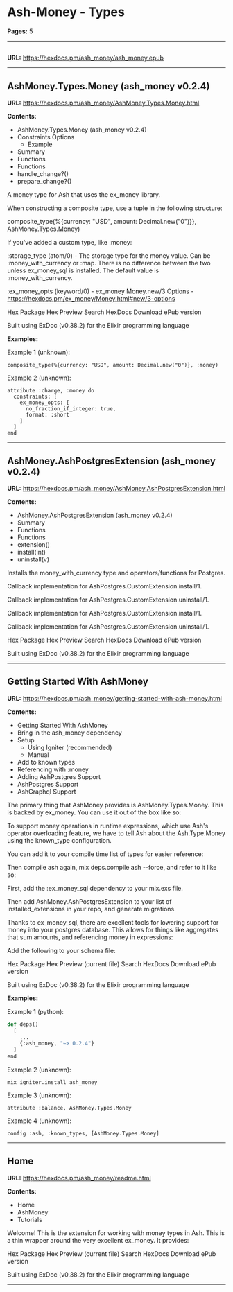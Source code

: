 # Ash-Money - Types

**Pages:** 5

---

## 

**URL:** https://hexdocs.pm/ash_money/ash_money.epub

---

## AshMoney.Types.Money (ash_money v0.2.4)

**URL:** https://hexdocs.pm/ash_money/AshMoney.Types.Money.html

**Contents:**
- AshMoney.Types.Money (ash_money v0.2.4)
- Constraints Options
  - Example
- Summary
- Functions
- Functions
- handle_change?()
- prepare_change?()

A money type for Ash that uses the ex_money library.

When constructing a composite type, use a tuple in the following structure:

composite_type(%{currency: "USD", amount: Decimal.new("0")}}, AshMoney.Types.Money)

If you've added a custom type, like :money:

:storage_type (atom/0) - The storage type for the money value. Can be :money_with_currency or :map. There is no difference between the two unless ex_money_sql is installed. The default value is :money_with_currency.

:ex_money_opts (keyword/0) - ex_money Money.new/3 Options - https://hexdocs.pm/ex_money/Money.html#new/3-options

Hex Package Hex Preview Search HexDocs Download ePub version

Built using ExDoc (v0.38.2) for the Elixir programming language

**Examples:**

Example 1 (unknown):
```unknown
composite_type(%{currency: "USD", amount: Decimal.new("0")}, :money)
```

Example 2 (unknown):
```unknown
attribute :charge, :money do
  constraints: [
    ex_money_opts: [
      no_fraction_if_integer: true,
      format: :short
    ]
  ]
end
```

---

## AshMoney.AshPostgresExtension (ash_money v0.2.4)

**URL:** https://hexdocs.pm/ash_money/AshMoney.AshPostgresExtension.html

**Contents:**
- AshMoney.AshPostgresExtension (ash_money v0.2.4)
- Summary
- Functions
- Functions
- extension()
- install(int)
- uninstall(v)

Installs the money_with_currency type and operators/functions for Postgres.

Callback implementation for AshPostgres.CustomExtension.install/1.

Callback implementation for AshPostgres.CustomExtension.uninstall/1.

Callback implementation for AshPostgres.CustomExtension.install/1.

Callback implementation for AshPostgres.CustomExtension.uninstall/1.

Hex Package Hex Preview Search HexDocs Download ePub version

Built using ExDoc (v0.38.2) for the Elixir programming language

---

## Getting Started With AshMoney

**URL:** https://hexdocs.pm/ash_money/getting-started-with-ash-money.html

**Contents:**
- Getting Started With AshMoney
- Bring in the ash_money dependency
- Setup
  - Using Igniter (recommended)
  - Manual
- Add to known types
- Referencing with :money
- Adding AshPostgres Support
- AshPostgres Support
- AshGraphql Support

The primary thing that AshMoney provides is AshMoney.Types.Money. This is backed by ex_money. You can use it out of the box like so:

To support money operations in runtime expressions, which use Ash's operator overloading feature, we have to tell Ash about the Ash.Type.Money using the known_type configuration.

You can add it to your compile time list of types for easier reference:

Then compile ash again, mix deps.compile ash --force, and refer to it like so:

First, add the :ex_money_sql dependency to your mix.exs file.

Then add AshMoney.AshPostgresExtension to your list of installed_extensions in your repo, and generate migrations.

Thanks to ex_money_sql, there are excellent tools for lowering support for money into your postgres database. This allows for things like aggregates that sum amounts, and referencing money in expressions:

Add the following to your schema file:

Hex Package Hex Preview (current file) Search HexDocs Download ePub version

Built using ExDoc (v0.38.2) for the Elixir programming language

**Examples:**

Example 1 (python):
```python
def deps()
  [
    ...
    {:ash_money, "~> 0.2.4"}
  ]
end
```

Example 2 (unknown):
```unknown
mix igniter.install ash_money
```

Example 3 (unknown):
```unknown
attribute :balance, AshMoney.Types.Money
```

Example 4 (unknown):
```unknown
config :ash, :known_types, [AshMoney.Types.Money]
```

---

## Home

**URL:** https://hexdocs.pm/ash_money/readme.html

**Contents:**
- Home
- AshMoney
- Tutorials

Welcome! This is the extension for working with money types in Ash. This is a thin wrapper around the very excellent ex_money. It provides:

Hex Package Hex Preview (current file) Search HexDocs Download ePub version

Built using ExDoc (v0.38.2) for the Elixir programming language

---
